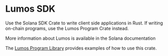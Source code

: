 

# Lumos SDK

Use the Solana SDK Crate to write client side applications in Rust.  If writing on-chain programs, use the Lumos Program Crate instead.

More information about Lumos is available in the Solana documentation

The [Lumos Program Library](https://github.com/gaokanxu/lumos-program-library) provides examples of how to use this crate.

